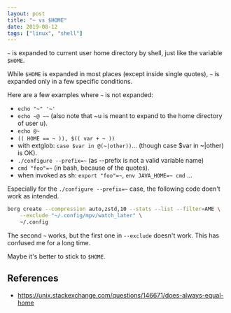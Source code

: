 ```yaml
---
layout: post
title: "~ vs $HOME"
date: 2019-08-12
tags: ["linux", "shell"]
---
```


`~` is expanded to current user home directory by shell, just like the variable `$HOME`.

While `$HOME` is expanded in most places (except inside single quotes), `~` is expanded only in a few specific conditions.

<!--more-->

Here are a few examples where `~` is not expanded:

- `echo "~" '~'`
- `echo ~@ ~~` (also note that ~u is meant to expand to the home directory of user u).
- `echo @~`
- `(( HOME == ~ )), $(( var + ~ ))`
- with extglob: `case $var in @(~|other))`... (though case $var in ~|other) is OK).
- `./configure --prefix=~` (as --prefix is not a valid variable name)
- `cmd "foo"=~` (in bash, because of the quotes).
- when invoked as sh: `export "foo"=~`, `env JAVA_HOME=~ cmd` ...

Especially for the `./configure --prefix=~` case, the following code doen't work as intended.

```bash
borg create --compression auto,zstd,10 --stats --list --filter=AME \
    --exclude "~/.config/mpv/watch_later" \
    ~/.config
```

The second `~` works, but the first one in `--exclude` doesn't work. This has confused me for a long time.

Maybe it's better to stick to `$HOME`.

## References
- <https://unix.stackexchange.com/questions/146671/does-always-equal-home>